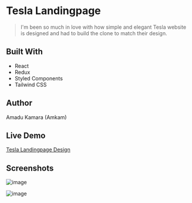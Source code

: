 # Tesla Landingpage

> I'm been so much in love with how simple and elegant Tesla website is designed and had to build the clone to match their design.

## Built With

- React
- Redux
- Styled Components
- Tailwind CSS

## Author

Amadu Kamara (Amkam)

## Live Demo

[Tesla Landingpage Design](https://amkam-tesla-landingpage.netlify.app)

## Screenshots

![image](https://user-images.githubusercontent.com/50941074/180577229-325dab48-c5e2-48ec-9485-ddd99aa8230a.png)

![image](https://user-images.githubusercontent.com/50941074/180577285-e121a645-d806-4b52-b1c1-259ba97ba9d9.png)
